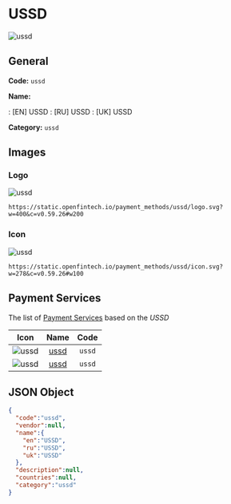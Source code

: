 
# USSD 
![ussd](https://static.openfintech.io/payment_methods/ussd/logo.svg?w=400&c=v0.59.26#w200)  

## General 
**Code:** `ussd` 
 
**Name:** 
 
:	[EN] USSD 
:	[RU] USSD 
:	[UK] USSD 
 
**Category:** `ussd` 
 

## Images 

### Logo 
![ussd](https://static.openfintech.io/payment_methods/ussd/logo.svg?w=400&c=v0.59.26#w200)  

```
https://static.openfintech.io/payment_methods/ussd/logo.svg?w=400&c=v0.59.26#w200
```  

### Icon 
![ussd](https://static.openfintech.io/payment_methods/ussd/icon.svg?w=278&c=v0.59.26#w100)  

```
https://static.openfintech.io/payment_methods/ussd/icon.svg?w=278&c=v0.59.26#w100
```  

## Payment Services 
 
The list of [Payment Services](/payment-services/) based on the _USSD_ 

|Icon|Name|Code| 
|:---:|:---:|:---:| 
|![ussd](https://static.openfintech.io/payment_methods/ussd/icon.svg?w=278&c=v0.59.26#w100) |[ussd](/payment-services/ussd/)|`ussd`| 
|![ussd](https://static.openfintech.io/payment_methods/ussd/icon.svg?w=278&c=v0.59.26#w100) |[ussd](/payment-services/ussd/)|`ussd`| 
 

## JSON Object 

```json
{
  "code":"ussd",
  "vendor":null,
  "name":{
    "en":"USSD",
    "ru":"USSD",
    "uk":"USSD"
  },
  "description":null,
  "countries":null,
  "category":"ussd"
}
```  
